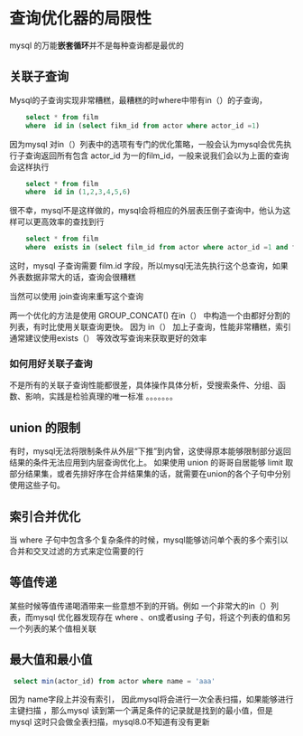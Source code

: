 # 查询优化器的局限性

mysql 的万能**嵌套循环**并不是每种查询都是最优的

## 关联子查询

Mysql的子查询实现非常糟糕，最糟糕的时where中带有in（）的子查询，
```sql
    select * from film
    where  id in (select fikm_id from actor where actor_id =1)
```
因为mysql 对in（）列表中的选项有专门的优化策略，一般会认为mysql会优先执行子查询返回所有包含  actor_id 为一的film_id，一般来说我们会以为上面的查询会这样执行
```sql
    select * from film
    where  id in (1,2,3,4,5,6)
```
很不幸，mysql不是这样做的，mysql会将相应的外层表压倒子查询中，他认为这样可以更高效率的查找到行

```sql
    select * from film
    where  exists in (select film_id from actor where actor_id =1 and film_id = film.id)
```
这时，mysql 子查询需要 film.id 字段，所以mysql无法先执行这个总查询，如果外表数据非常大的话，查询会很糟糕

当然可以使用 join查询来重写这个查询

两一个优化的方法是使用 GROUP_CONCAT() 在in（） 中构造一个由都好分割的列表，有时比使用关联查询更快。
因为 in（） 加上子查询，性能非常糟糕，索引通常建议使用exists（） 等效改写查询来获取更好的效率

### 如何用好关联子查询

不是所有的关联子查询性能都很差，具体操作具体分析，受搜索条件、分组、函数、影响，实践是检验真理的唯一标准 。。。。。。。

## union 的限制

有时，mysql无法将限制条件从外层“下推”到内曾，这使得原本能够限制部分返回结果的条件无法应用到内层查询优化上。
如果使用 union 的哥哥自居能够 limit 取部分结果集，或者先排好序在合并结果集的话，就需要在union的各个子句中分别使用这些子句。 

## 索引合并优化

当 where 子句中包含多个复杂条件的时候，mysql能够访问单个表的多个索引以合并和交叉过滤的方式来定位需要的行

## 等值传递

某些时候等值传递喝酒带来一些意想不到的开销。例如 一个非常大的in（）列表，而mysql 优化器发现存在 where 、on或者using 子句，将这个列表的值和另一个列表的某个值相关联

## 最大值和最小值

```sql
 select min(actor_id) from actor where name = 'aaa'
```
因为 name字段上并没有索引， 因此mysql将会进行一次全表扫描，如果能够进行主键扫描 ，那么mysql 读到第一个满足条件的记录就是找到的最小值，但是mysql 这时只会做全表扫描，mysql8.0不知道有没有更新


